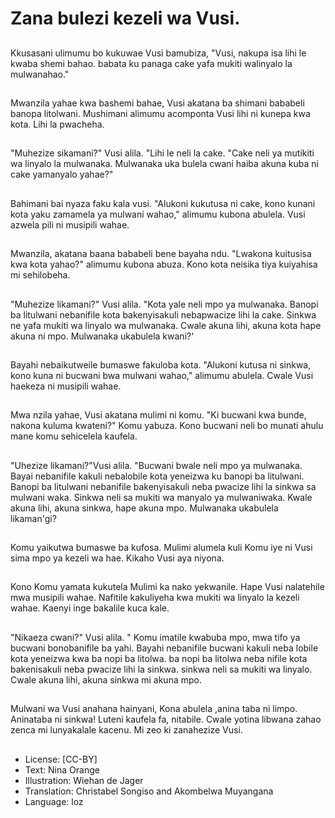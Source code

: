 # Zana bulezi kezeli wa Vusi.

##
Kkusasani ulimumu bo kukuwae Vusi bamubiza, "Vusi, nakupa isa lihi le kwaba shemi bahao. babata ku panaga cake yafa mukiti walinyalo la mulwanahao."

##
Mwanzila yahae kwa bashemi bahae, Vusi akatana ba shimani bababeli banopa litolwani. Mushimani alimumu acomponta Vusi lihi ni kunepa kwa kota. Lihi la pwacheha.

##
"Muhezize sikamani?" Vusi alila. "Lihi le neli la cake. "Cake neli ya mutikiti wa linyalo la mulwanaka. Mulwanaka uka bulela cwani haiba akuna kuba ni cake yamanyalo yahae?"

##
Bahimani bai nyaza faku kala vusi. "Alukoni kukutusa ni cake, kono kunani kota yaku zamamela ya mulwani wahao," alimumu kubona abulela. Vusi azwela pili ni musipili wahae.

##
Mwanzila, akatana baana bababeli bene bayaha ndu. "Lwakona kuitusisa kwa kota yahao?" alimumu kubona abuza. Kono kota neisika tiya kuiyahisa mi sehilobeha.

##
"Muhezize likamani?" Vusi alila. "Kota yale neli mpo ya mulwanaka. Banopi ba litulwani nebanifile kota bakenyisakuli nebapwacize lihi la cake. Sinkwa ne yafa mukiti wa linyalo wa mulwanaka. Cwale akuna lihi, akuna kota hape akuna ni mpo. Mulwanaka ukabulela kwani?'

##
Bayahi nebaikutweile bumaswe fakuloba kota. "Alukoni kutusa ni sinkwa, kono kuna ni bucwani bwa mulwani wahao," alimumu abulela. Cwale Vusi haekeza ni musipili wahae.

##
Mwa nzila yahae, Vusi akatana mulimi ni komu. "Ki bucwani kwa bunde, nakona kuluma kwateni?" Komu yabuza. Kono bucwani neli bo munati ahulu mane komu sehicelela kaufela.

##
"Uhezize likamani?"Vusi alila. "Bucwani bwale neli mpo ya mulwanaka. Bayai nebanifile kakuli nebalobile kota yeneizwa ku banopi ba litulwani. Banopi ba litulwani nebanifile bakenyisakuli neba pwacize lihi la sinkwa sa mulwani waka. Sinkwa neli sa mukiti wa manyalo ya mulwaniwaka. Kwale akuna lihi, akuna sinkwa, hape akuna mpo. Mulwanaka ukabulela likaman'gi?

##
Komu yaikutwa bumaswe ba kufosa. Mulimi alumela kuli Komu iye ni Vusi sima mpo ya kezeli wa hae. Kikaho Vusi aya niyona.

##
Kono Komu yamata kukutela Mulimi ka nako yekwanile. Hape Vusi nalatehile mwa musipili wahae. Nafitile kakuliyeha kwa mukiti wa linyalo la kezeli wahae. Kaenyi inge bakalile kuca kale.

##
"Nikaeza cwani?" Vusi alila. " Komu imatile kwabuba mpo, mwa tifo ya bucwani bonobanifile ba yahi. Bayahi nebanifile bucwani kakuli neba lobile kota yeneizwa kwa ba nopi ba litolwa. ba nopi ba litolwa neba nifile kota bakenisakuli neba pwacize lihi la sinkwa. sinkwa neli sa mukiti wa linyalo. Cwale akuna lihi, akuna sinkwa mi akuna mpo.

##
Mulwani wa Vusi anahana hainyani, Kona abulela ,anina taba ni limpo. Aninataba ni sinkwa! Luteni kaufela fa, nitabile. Cwale yotina libwana zahao zenca mi lunyakalale kacenu. Mi zeo ki zanahezize Vusi.

##
* License: [CC-BY]
* Text: Nina Orange
* Illustration: Wiehan de Jager
* Translation: Christabel Songiso and Akombelwa Muyangana
* Language: loz
